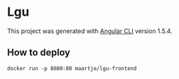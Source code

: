 # Lgu

This project was generated with [Angular CLI](https://github.com/angular/angular-cli) version 1.5.4.
## How to deploy 
`docker run -p 8080:80 maartje/lgu-frontend`